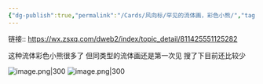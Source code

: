 ```yaml
---
{"dg-publish":true,"permalink":"/Cards/风向标/罕见的流体画，彩色小熊/","tags":["生财有术","风向标"],"noteIcon":3,"created":"2023-12-26","updated":"2024-04-11"}
---
```


链接:: https://wx.zsxq.com/dweb2/index/topic_detail/811425551125282

这种流体彩色小熊很多了 但同类型的流体画还是第一次见 搜了下目前还比较少

![image.png|300](http://img.xlg.life/images/202404112332565.png)
![image.png|300](http://img.xlg.life/images/202404112332471.png)

